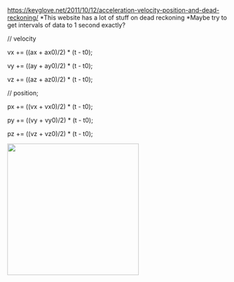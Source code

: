 https://keyglove.net/2011/10/12/acceleration-velocity-position-and-dead-reckoning/
  *This website has a lot of stuff on dead reckoning
*Maybe try to get intervals of data to 1 second exactly?

// velocity

vx += ((ax + ax0)/2) * (t - t0);

vy += ((ay + ay0)/2) * (t - t0);

vz += ((az + az0)/2) * (t - t0);

// position;

px += ((vx + vx0)/2) * (t - t0);

py += ((vy + vy0)/2) * (t - t0);

pz += ((vz + vz0)/2) * (t - t0);

<img src= "https://github.com/dhalber11/Pi_In_The_Sky/blob/main/images/Wiring.png?raw=true" width= 300>
